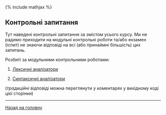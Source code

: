 <!--DEBUG-->

{% include mathjax %}

## Контрольні запитання

Тут наведені контрольні запитання за змістом усього курсу. Ми не радимо приходити на модульні контрольні роботи та/або екзамен (іспит) не знаючи відповіді на всі (або принаймні більшість) цих запитань.

Розбиті за модульними контрольними роботами:

1. [Лексичні аналізатори](mcw-1.md)

2. [Синтаксичні аналізатори](mcw-2.md)

(_традиційні_ відповіді можна переглянути у коментарях у вихідному коді цієї сторінки)

---

[Назад на головну](../README.md)